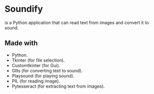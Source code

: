 # Soundify
is a Python application that can read text from images and convert it to sound.

## Made with
- Python.
- Tkinter (for file selection).
- Customtkinter (for Gui).
- Gtts (for converting text to sound).
- Playsound (for playing sound).
- PIL (for reading image).
- Pytesseract (for extracting text from images).
